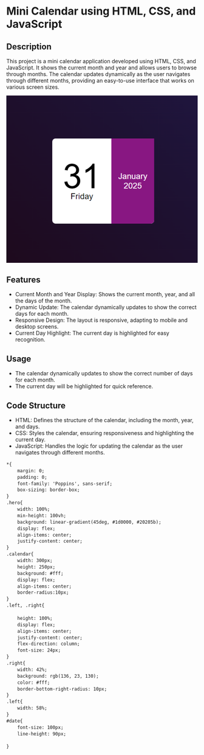 # Mini Calendar using HTML, CSS, and JavaScript
## Description
This project is a mini calendar application developed using HTML, CSS, and JavaScript. It shows the current month and year and allows users to browse through months. The calendar updates dynamically as the user navigates through different months, providing an easy-to-use interface that works on various screen sizes.

![image Alt](https://github.com/lekhakasinadhuni07/Mini-Calendar-using-HTML-css-/blob/041a8e12fa837141abf803026c703d26d53e6bb6/Mini-calendar.png)

## Features
- Current Month and Year Display: Shows the current month, year, and all the days of the month.
- Dynamic Update: The calendar dynamically updates to show the correct days for each month.
- Responsive Design: The layout is responsive, adapting to mobile and desktop screens.
- Current Day Highlight: The current day is highlighted for easy recognition.
## Usage
- The calendar dynamically updates to show the correct number of days for each month.
- The current day will be highlighted for quick reference.
## Code Structure
- HTML: Defines the structure of the calendar, including the month, year, and days.
- CSS: Styles the calendar, ensuring responsiveness and highlighting the current day.
- JavaScript: Handles the logic for updating the calendar as the user navigates through different months.
```html
*{
    margin: 0;
    padding: 0;
    font-family: 'Poppins', sans-serif;
    box-sizing: border-box;
}
.hero{
    width: 100%;
    min-height: 100vh;
    background: linear-gradient(45deg, #1d0000, #20205b);
    display: flex;
    align-items: center;
    justify-content: center;
}
.calendar{
    width: 300px;
    height: 250px;
    background: #fff;
    display: flex;
    align-items: center;
    border-radius:10px;
}
.left, .right{
    
    height: 100%;
    display: flex;
    align-items: center;
    justify-content: center;
    flex-direction: column;
    font-size: 24px;
}
.right{
    width: 42%;
    background: rgb(136, 23, 130);
    color: #fff;
    border-bottom-right-radius: 10px;
}
.left{
    width: 58%;
}
#date{
    font-size: 100px;
    line-height: 90px;
    
}
```
